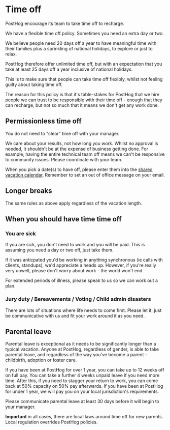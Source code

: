 # Time off

PostHog encourage its team to take time off to recharge.

We have a flexible time off policy. Sometimes you need an extra day or two.

We believe people need 20 days off a year to have meaningful time with their families plus a sprinkling of national holidays, to explore or just to relax.

PostHog therefore offer unlimited time off, but with an expectation that you take at least 25 days off a year inclusive of national holidays.

This is to make sure that people can take time off flexibly, whilst not feeling guilty about taking time off.

The reason for this policy is that it's table-stakes for PostHog that we hire people we can trust to be responsible with their time off - enough that they can recharge, but not so much that it means we don't get any work done.

## Permissionless time off

You do not need to "clear" time off with your manager.

We care about your results, not how long you work. Whilst no approval is needed, it shouldn't be at the expense of business getting done. For example, having the entire technical team off means we can't be responsive to community issues. Please coordinate with your team.

When you pick a date(s) to have off, please enter them into the [shared vacation calendar](https://calendar.google.com/calendar?cid=cG9zdGhvZy5jb21fa3Rzb2hjMmZtaWFkbHF2ZWI0bmk0NG1tbzBAZ3JvdXAuY2FsZW5kYXIuZ29vZ2xlLmNvbQ). Remember to set an out of office message on your email.

## Longer breaks

The same rules as above apply regardless of the vacation length.

## When you should have time time off

### You are sick

If you are sick, you don't need to work and you will be paid. This is assuming you need a day or two off, just take them.

If it was anticpated you'd be working in anything synchronous (ie calls with clients, standups), we'd appreciate a heads up. However, if you're really very unwell, please don't worry about work - the world won't end.

For extended periods of illness, please speak to us so we can work out a plan.

### Jury duty / Bereavements / Voting / Child admin disasters

There are lots of situations where life needs to come first. Please let it, just be communicative with us and fit your work around it as you need.

## Parental leave

Parental leave is exceptional as it needs to be significantly longer than a typical vacation. Anyone at PostHog, regardless of gender, is able to take parental leave, and regardless of the way you've become a parent - childbirth, adoption or foster care. 

If you have been at PostHog for over 1 year, you can take up to 12 weeks off on full pay. You can take a further 4 weeks unpaid leave if you need more time. After this, if you need to stagger your return to work, you can come back at 50% capacity on 50% pay afterwards. If you have been at PostHog for under 1 year, we will pay you on your local jurisdiction's requirements.

Please communicate parental leave at least 30 days before it will begin to your manager.

**Important** in all cases, there are local laws around time off for new parents. Local regulation overrides PostHog policies. 
